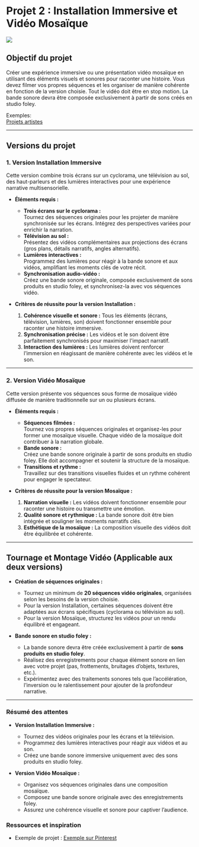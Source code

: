  
# Projet 2 : Installation Immersive et Vidéo Mosaïque  

![](assets/image/installation_01.png)



## Objectif du projet
Créer une expérience immersive ou une présentation vidéo mosaïque en utilisant des éléments visuels et sonores pour raconter une histoire. Vous devez filmer vos propres séquences et les organiser de manière cohérente en fonction de la version choisie. Tout le vidéo doit être en stop motion. La bande sonore devra être composée exclusivement à partir de sons créés en studio foley. 

Exemples:  
[Projets artistes ](https://cmontmorency365-my.sharepoint.com/:w:/g/personal/flpilote_cmontmorency_qc_ca/EdWLzr5Q0PdOnqxowv9_kBYBJzHbx4gT3zch9B2hIO3jzw?e=84Ld9o)



---

## Versions du projet

### **1. Version Installation Immersive**
Cette version combine trois écrans sur un cyclorama, une télévision au sol, des haut-parleurs et des lumières interactives pour une expérience narrative multisensorielle.

- **Éléments requis :**
  - **Trois écrans sur le cyclorama :**  
    Tournez des séquences originales pour les projeter de manière synchronisée sur les écrans. Intégrez des perspectives variées pour enrichir la narration.
  - **Télévision au sol :**  
    Présentez des vidéos complémentaires aux projections des écrans (gros plans, détails narratifs, angles alternatifs).
  - **Lumières interactives :**  
    Programmez des lumières pour réagir à la bande sonore et aux vidéos, amplifiant les moments clés de votre récit.
  - **Synchronisation audio-vidéo :**  
    Créez une bande sonore originale, composée exclusivement de sons produits en studio foley, et synchronisez-la avec vos séquences vidéo.

- **Critères de réussite pour la version Installation :**
  1. **Cohérence visuelle et sonore :** Tous les éléments (écrans, télévision, lumières, son) doivent fonctionner ensemble pour raconter une histoire immersive.
  2. **Synchronisation précise :** Les vidéos et le son doivent être parfaitement synchronisés pour maximiser l'impact narratif.
  3. **Interaction des lumières :** Les lumières doivent renforcer l’immersion en réagissant de manière cohérente avec les vidéos et le son.

---

### **2. Version Vidéo Mosaïque**
Cette version présente vos séquences sous forme de mosaïque vidéo diffusée de manière traditionnelle sur un ou plusieurs écrans.

- **Éléments requis :**
  - **Séquences filmées :**  
    Tournez vos propres séquences originales et organisez-les pour former une mosaïque visuelle. Chaque vidéo de la mosaïque doit contribuer à la narration globale.
  - **Bande sonore :**  
    Créez une bande sonore originale à partir de sons produits en studio foley. Elle doit accompagner et soutenir la structure de la mosaïque.
  - **Transitions et rythme :**  
    Travaillez sur des transitions visuelles fluides et un rythme cohérent pour engager le spectateur.

- **Critères de réussite pour la version Mosaïque :**
  1. **Narration visuelle :** Les vidéos doivent fonctionner ensemble pour raconter une histoire ou transmettre une émotion.
  2. **Qualité sonore et rythmique :** La bande sonore doit être bien intégrée et souligner les moments narratifs clés.
  3. **Esthétique de la mosaïque :** La composition visuelle des vidéos doit être équilibrée et cohérente.

---

## Tournage et Montage Vidéo (Applicable aux deux versions)

- **Création de séquences originales :**
  - Tournez un minimum de **20 séquences vidéo originales**, organisées selon les besoins de la version choisie.
  - Pour la version Installation, certaines séquences doivent être adaptées aux écrans spécifiques (cyclorama ou télévision au sol).
  - Pour la version Mosaïque, structurez les vidéos pour un rendu équilibré et engageant.

- **Bande sonore en studio foley :**
  - La bande sonore devra être créée exclusivement à partir de **sons produits en studio foley**.  
  - Réalisez des enregistrements pour chaque élément sonore en lien avec votre projet (pas, frottements, bruitages d’objets, textures, etc.).
  - Expérimentez avec des traitements sonores tels que l’accélération, l’inversion ou le ralentissement pour ajouter de la profondeur narrative.

---

### Résumé des attentes

- **Version Installation Immersive :**
  - Tournez des vidéos originales pour les écrans et la télévision.
  - Programmez des lumières interactives pour réagir aux vidéos et au son.
  - Créez une bande sonore immersive uniquement avec des sons produits en studio foley.

- **Version Vidéo Mosaïque :**
  - Organisez vos séquences originales dans une composition mosaïque.
  - Composez une bande sonore originale avec des enregistrements foley.
  - Assurez une cohérence visuelle et sonore pour captiver l’audience.

### Ressources et inspiration

- Exemple de projet : [Exemple sur Pinterest](https://pin.it/77S2ohipa)
